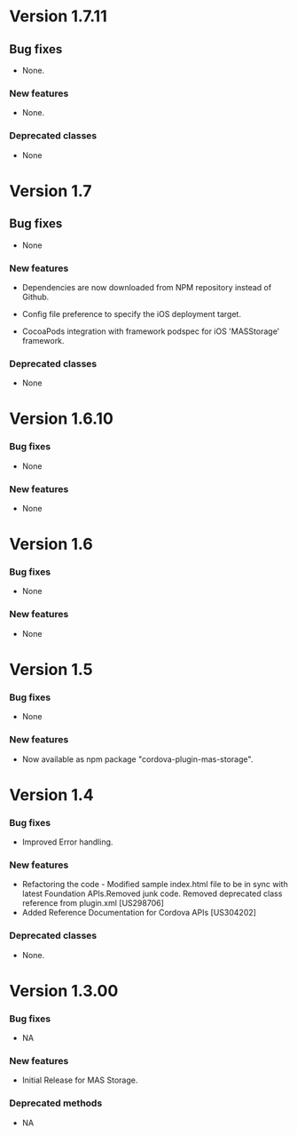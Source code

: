 # Version 1.7.11

## Bug fixes

- None.

### New features

- None.

### Deprecated classes

- None


# Version 1.7

## Bug fixes

- None

### New features

- Dependencies are now downloaded from NPM repository instead of Github.

- Config file preference to specify the iOS deployment target.

- CocoaPods integration with framework podspec for iOS 'MASStorage' framework.


### Deprecated classes

- None


# Version 1.6.10

### Bug fixes

- None

### New features

- None


# Version 1.6

### Bug fixes

- None

### New features

- None


# Version 1.5

### Bug fixes

- None

### New features

- Now available as npm package "cordova-plugin-mas-storage".

# Version 1.4

### Bug fixes
- Improved Error handling.

### New features

- Refactoring the code - Modified sample index.html file to be in sync with latest Foundation APIs.Removed junk code. Removed deprecated class reference from plugin.xml  [US298706]
- Added Reference Documentation for Cordova APIs [US304202]

### Deprecated classes

- None.

# Version 1.3.00

### Bug fixes

- NA

### New features

- Initial Release for MAS Storage.

### Deprecated methods

- NA


 [mag]: https://docops.ca.com/mag
 [mas.ca.com]: http://mas.ca.com/
 [docs]: http://mas.ca.com/docs/
 [blog]: http://mas.ca.com/blog/

 [releases]: ../../releases
 [contributing]: /CONTRIBUTING.md
 [license-link]: /LICENSE
